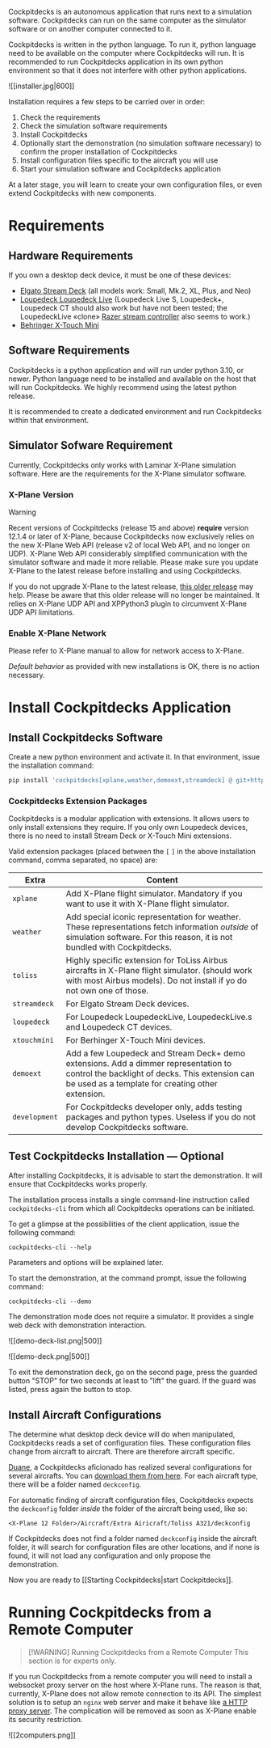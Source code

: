 Cockpitdecks is an autonomous application that runs next to a simulation software. Cockpitdecks can run on the same computer as the simulator software or on another computer connected to it.

Cockpitdecks is written in the python language. To run it, python language need to be available on the computer where Cockpitdecks will run. It is recommended to run Cockpitdecks application in its own python environment so that it does not interfere with other python applications.

![[installer.jpg|600]]

Installation requires a few steps to be carried over in order:

1. Check the requirements
2. Check the simulation software requirements
3. Install Cockpitdecks
4. Optionally start the demonstration (no simulation software necessary) to confirm the proper installation of Cockpitdecks
5. Install configuration files specific to the aircraft you will use
6. Start your simulation software and Cockpitdecks application

At a later stage, you will learn to create your own configuration files, or even extend Cockpitdecks with new components.

# Requirements

## Hardware Requirements

If you own a desktop deck device, it must be one of these devices:

- [Elgato Stream Deck](https://www.elgato.com/us/en/s/welcome-to-stream-deck) (all models work: Small, Mk.2, XL, Plus, and Neo)
- [Loupedeck Loupedeck Live](https://loupedeck.com/products/loupedeck-live/) (Loupedeck Live S, Loupedeck+, Loupedeck CT should also work but have not been tested; the LoupedeckLive «clone»  [Razer stream controller](https://www.razer.com/mena-en/gaming-accessories/razer-stream-controller) also seems to work.)
- [Behringer X-Touch Mini](https://www.behringer.com/product.html?modelCode=0808-AAF)

## Software Requirements

Cockpitdecks is a python application and will run under python 3.10, or newer. Python language need to be installed and available on the host that will run Cockpitdecks. We highly recommend using the latest python release.

It is recommended to create a dedicated environment and run Cockpitdecks within that environment.

## Simulator Sofware Requirement

Currently, Cockpitdecks only works with Laminar X-Plane simulation software. Here are the requirements for the X-Plane simulator software.

### X-Plane Version

> [!WARNING]
> Recent versions of Cockpitdecks (release 15 and above) **require** version 12.1.4 or later of X-Plane, because Cockpitdecks now exclusively relies on the new X-Plane Web API (release v2 of local Web API, and no longer on UDP). X-Plane Web API considerably simplified communication with the simulator software and made it more reliable. Please make sure you update X-Plane to the latest release before installing and using Cockpitdecks.

If you do not upgrade X-Plane to the latest release, [this older release](https://github.com/devleaks/cockpitdecks/tree/BEFORE-XP120104) may help. Please be aware that this older release will no longer be maintained. It relies on X-Plane UDP API and XPPython3 plugin to circumvent X-Plane UDP API limitations.

### Enable X-Plane Network

Please refer to X-Plane manual to allow for network access to X-Plane.

*Default behavior* as provided with new installations is OK, there is no action necessary.

# Install Cockpitdecks Application

## Install Cockpitdecks Software

Create a new python environment and activate it. In that environment, issue the installation command:

```sh
pip install 'cockpitdecks[xplane,weather,demoext,streamdeck] @ git+https://github.com/devleaks/cockpitdecks.git'
```

### Cockpitdecks Extension Packages

Cockpitdecks is a modular application with extensions. It allows users to only install extensions they require. If you only own Loupedeck devices, there is no need to install Stream Deck or X-Touch Mini extensions.

Valid extension packages (placed between the `[` `]` in the above installation command, comma separated, no space) are:

| Extra         | Content                                                                                                                                                                                     |
| ------------- | ------------------------------------------------------------------------------------------------------------------------------------------------------------------------------------------- |
| `xplane`      | Add X-Plane flight simulator. Mandatory if you want to use it with X-Plane flight simulator.                                                                                                |
| `weather`     | Add special iconic representation for weather. These representations fetch information *outside* of simulation software. For this reason, it is not bundled with Cockpitdecks.              |
| `toliss`      | Highly specific extension for ToLiss Airbus aircrafts in X-Plane flight simulator. (should work with most Airbus models). Do not install if yo do not own one of those.                     |
| `streamdeck`  | For Elgato Stream Deck devices.                                                                                                                                                             |
| `loupedeck`   | For Loupedeck LoupedeckLive, LoupedeckLive.s and Loupedeck CT devices.                                                                                                                      |
| `xtouchmini`  | For Berhinger X-Touch Mini devices.                                                                                                                                                         |
| `demoext`     | Add a few Loupedeck and Stream Deck+ demo extensions. Add a dimmer representation to control the backlight of decks. This extension can be used as a template for creating other extension. |
| `development` | For Cockpitdecks developer only, adds testing packages and python types. Useless if you do not develop Cockpitdecks software.                                                               |

## Test Cockpitdecks Installation — Optional

After installing Cockpitdecks, it is advisable to start the demonstration. It will ensure that Cockpitdecks works properly.

The installation process installs a single command-line instruction called `cockpitdecks-cli` from which all Cockpitdecks operations can be initiated.

To get a glimpse at the possibilities of the client application, issue the following command:

```
cockpitdecks-cli --help
```

Parameters and options will be explained later.

To start the demonstration, at the command prompt, issue the following command:

```
cockpitdecks-cli --demo
```

The demonstration mode does not require a simulator. It provides a single web deck with demonstration interaction.

![[demo-deck-list.png|500]]

![[demo-deck.png|500]]

To exit the demonstration deck, go on the second page, press the guarded button "STOP" for two seconds at least to "lift" the guard. If the guard was listed, press again the button to stop.

## Install Aircraft Configurations

The determine what desktop deck device will do when manipulated, Cockpitdecks reads a set of configuration files. These configuration files change from aircraft to aircraft. There are therefore aircraft specific.

[Duane](https://github.com/dlicudi), a Cockpitdecks aficionado has realized several configurations for several aircrafts. You can [download them from here](https://github.com/dlicudi/cockpitdecks-configs). For each aircraft type, there will be a folder named `deckconfig`.

For automatic finding of aircraft configuration files, Cockpitdecks expects the `deckconfig` folder *inside* the folder of the aircraft being used, like so:

```
<X-Plane 12 Folder>/Aircraft/Extra Airicraft/Toliss A321/deckconfig
```

If Cockpitdecks does not find a folder named `deckconfig` inside the aircraft folder, it will search for configuration files are other locations, and if none is found, it will not load any configuration and only propose the demonstration.

Now you are ready to [[Starting Cockpitdecks|start Cockpitdecks]].

# Running Cockpitdecks from a Remote Computer

> [!WARNING] Running Cockpitdecks from a Remote Computer
> This section is for experts only.

If you run Cockpitdecks from a remote computer you will need to install a websocket proxy server on the host where X-Plane runs. The reason is that, currently, X-Plane does not allow remote connection to its API. The simplest solution is to setup an `nginx` web server and make it behave like [a HTTP proxy server](https://gist.github.com/devleaks/729bda6db10007b844111178694c7971). The complication will be removed as soon as X-Plane enable its security restriction.

![[2computers.png]]
